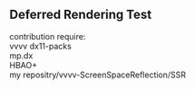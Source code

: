 ## Deferred Rendering Test

contribution require:  
vvvv dx11-packs  
mp.dx  
HBAO+  
my repositry/vvvv-ScreenSpaceReflection/SSR
